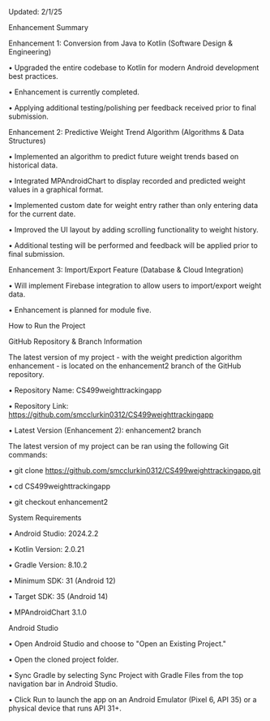 Updated: 2/1/25

Enhancement Summary

Enhancement 1: Conversion from Java to Kotlin (Software Design & Engineering)

•	Upgraded the entire codebase to Kotlin for modern Android development best practices.

•	Enhancement is currently completed.

•	Applying additional testing/polishing per feedback received prior to final submission.


Enhancement 2: Predictive Weight Trend Algorithm (Algorithms & Data Structures)

•	Implemented an algorithm to predict future weight trends based on historical data.

•	Integrated MPAndroidChart to display recorded and predicted weight values in a graphical format.

•	Implemented custom date for weight entry rather than only entering data for the current date.

•	Improved the UI layout by adding scrolling functionality to weight history.

•	Additional testing will be performed and feedback will be applied prior to final submission.


Enhancement 3: Import/Export Feature (Database & Cloud Integration)

•	Will implement Firebase integration to allow users to import/export weight data.

•	Enhancement is planned for module five.


How to Run the Project

GitHub Repository & Branch Information

The latest version of my project - with the weight prediction algorithm enhancement - is located on the enhancement2 branch of the GitHub repository.

•	Repository Name: CS499weighttrackingapp

•	Repository Link: https://github.com/smcclurkin0312/CS499weighttrackingapp

•	Latest Version (Enhancement 2): enhancement2 branch

The latest version of my project can be ran using the following Git commands:

•	git clone https://github.com/smcclurkin0312/CS499weighttrackingapp.git

•	cd CS499weighttrackingapp

•	git checkout enhancement2



System Requirements

•	Android Studio: 2024.2.2

•	Kotlin Version: 2.0.21

•	Gradle Version: 8.10.2

•	Minimum SDK: 31 (Android 12)

•	Target SDK: 35 (Android 14)

•	MPAndroidChart 3.1.0


Android Studio

•	Open Android Studio and choose to "Open an Existing Project."

•	Open the cloned project folder.

•	Sync Gradle by selecting Sync Project with Gradle Files from the top navigation bar in Android Studio.

•	Click Run to launch the app on an Android Emulator (Pixel 6, API 35) or a physical device that runs API 31+.

